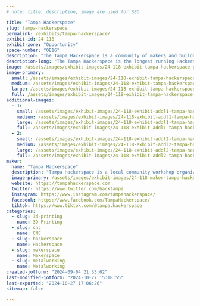 ```yaml
---
# note: title, description, image are used for SEO

title: "Tampa Hackerspace"
slug: tampa-hackerspace
permalink: /exhibits/tampa-hackerspace/
exhibit-id: 24-118
exhibit-zone: "Opportunity"
space-number: "OE16"
description: "The Tampa Hackerspace is a community of makers and builders located in the Tampa Bay area."
description-long: "The Tampa Hackerspace is the longest running Hackerspace/Makerspace in the Greater Tampa Bay Area. We have a vast array of tools including but not limited to: 3D Printers, Laser Cutters, 4x8 Shopbot, Metal and Wood lathes, electronics stations, cosplay, embroidery and more. Come by and check out the vast array of projects created by our makers including a 10 foot foam T-Rex that has been dressed up to mimic the balsa wood punch-outs of old! We always have something for everyone and always have a make and take for our younger (and young at heart) makers."
image: /assets/images/exhibit-images/24-118-exhibit-tampa-hackerspace-pxl-20231104-132204589-large.jpg
image-primary: 
  small: /assets/images/exhibit-images/24-118-exhibit-tampa-hackerspace-pxl-20231104-132204589-small.jpg
  medium: /assets/images/exhibit-images/24-118-exhibit-tampa-hackerspace-pxl-20231104-132204589-medium.jpg
  large: /assets/images/exhibit-images/24-118-exhibit-tampa-hackerspace-pxl-20231104-132204589-large.jpg
  full: /assets/images/exhibit-images/24-118-exhibit-tampa-hackerspace-pxl-20231104-132204589-full.jpg
additional-images: 
  - 1:
    small: /assets/images/exhibit-images/24-118-exhibit-addl1-tampa-hackerspace-20191109-095532-small.jpg
    medium: /assets/images/exhibit-images/24-118-exhibit-addl1-tampa-hackerspace-20191109-095532-medium.jpg
    large: /assets/images/exhibit-images/24-118-exhibit-addl1-tampa-hackerspace-20191109-095532-large.jpg
    full: /assets/images/exhibit-images/24-118-exhibit-addl1-tampa-hackerspace-20191109-095532-full.jpg
  - 2:
    small: /assets/images/exhibit-images/24-118-exhibit-addl2-tampa-hackerspace-pxl-20231104-132156901-small.jpg
    medium: /assets/images/exhibit-images/24-118-exhibit-addl2-tampa-hackerspace-pxl-20231104-132156901-medium.jpg
    large: /assets/images/exhibit-images/24-118-exhibit-addl2-tampa-hackerspace-pxl-20231104-132156901-large.jpg
    full: /assets/images/exhibit-images/24-118-exhibit-addl2-tampa-hackerspace-pxl-20231104-132156901-full.jpg
maker: 
  name: "Tampa Hackerspace"
  description: "Tampa Hackerspace is a local community workshop organized to enable learning of technology skills by providing tools, space, equipment and classes. We are a 501(c)(3) non-profit, membership based institution. A broad selection of classes and workshops are open to both members and non-members."
  image-primary: /assets/images/exhibit-images/24-118-maker-tampa-hackerspace-tampa-hackerspace-logo-2048px-medium.png
  website: https://tampahackerspace.com
  twitter: https://www.twitter.com/hacktampa
  instagram: https://www.instagram.com/tampahackerspace/
  facebook: https://www.facebook.com/TampaHackerspace/
  tiktok: https://www.tiktok.com/@tampa.hackerspace
categories: 
  - slug: 3d-printing
    name: 3D Printing
  - slug: cnc
    name: CNC
  - slug: hackerspace
    name: Hackerspace
  - slug: makerspace
    name: Makerspace
  - slug: metalworking
    name: Metalworking
created-jotform: "2024-09-04 21:33:02"
last-modified-jotform: "2024-10-27 15:18:55"
last-exported: "2024-10-27 17:06:26"
sitemap: false

---
```

